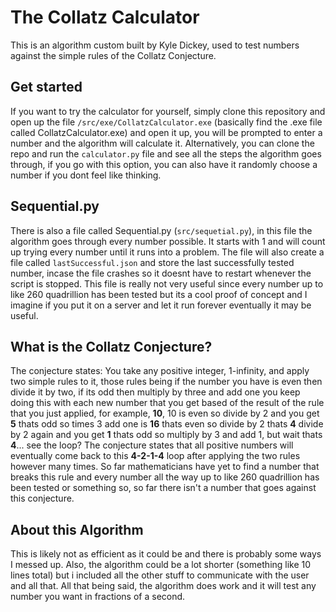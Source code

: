 # The Collatz Calculator

This is an algorithm custom built by Kyle Dickey, used to test numbers against the simple rules of the Collatz Conjecture.

## Get started 
If you want to try the calculator for yourself, simply clone this repository and open up the file `/src/exe/CollatzCalculator.exe` (basically find the .exe file called CollatzCalculator.exe) and open it up, you will be prompted to enter a number and the algorithm will calculate it. Alternatively, you can clone the repo and run the `calculator.py` file and see all the steps the algorithm goes through, if you go with this option, you can also have it randomly choose a number if you dont feel like thinking.

## Sequential.py
There is also a file called Sequential.py (`src/sequetial.py`), in this file the algorithm goes through every number possible. It starts with 1 and will count up trying every number until it runs into a problem. The file will also create a file called `lastSuccessful.json` and store the last successfully tested number, incase the file crashes so it doesnt have to restart whenever the script is stopped. This file is really not very useful since every number up to like 260 quadrillion has been tested but its a cool proof of concept and I imagine if you put it on a server and let it run forever eventually it may be useful.

## What is the Collatz Conjecture?
 The conjecture states: You take any positive integer, 1-infinity, and apply two simple rules to it, those rules being if the number you have is even then divide it by two, if its odd then multiply by three and add one you keep doing this with each new number that you get based of the result of the rule that you just applied,
for example, **10**, 10 is even so divide by 2 and you get **5** thats odd so times 3 add one is **16** thats even so divide by 2 thats **4** divide by 2 again and you get **1** thats odd so multiply by 3 and add 1, but wait thats **4**... see the loop? The conjecture states that all positive numbers will eventually come back to this **4-2-1-4** loop after applying the two rules however many times. So far mathematicians have yet to find a number that breaks this rule and every number all the way up to like 260 quadrillion has been tested or something so, so far there isn't a number that goes against this conjecture. 

## About this Algorithm
This is likely not as efficient as it could be and there is probably some ways I messed up. Also, the algorithm could be a lot shorter (something like 10 lines total) but i included all the other stuff to communicate with the user and all that. All that being said, the algorithm does work and it will test any number you want in fractions of a second. 
